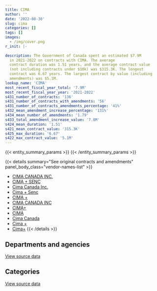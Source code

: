 ```yaml
---
title: CIMA
author: ''
date: '2022-08-30'
slug: cima
categories: []
tags: []
images:
  - /img/cover.png
r_init: |-
  
description: The Government of Canada spent an estimated $7.9M
  in 2021-2022 on contracts with CIMA. The average
  contract duration was 1.51 years, and the average contract value
  (not including contracts under $10k) was $315.3K. The longest
  contract was 6.67 years. The largest contract by value (including
  amendments) was $5.1M.
lookup_name: 'CIMA'
most_recent_fiscal_year_total: '7.9M'
most_recent_fiscal_year_year: '2021-2022'
s431_number_of_contracts: '136'
s431_number_of_contracts_with_amendments: '56'
s431_number_of_contracts_amendments_percentage: '41%'
s432_mean_amendment_increase_percentage: '131%'
s434_mean_number_of_amendments: '1.79'
s433_total_amendment_increase_value: '7.8M'
s424_mean_duration: '1.51'
s421_mean_contract_value: '315.3K'
s425_max_duration: '6.67'
s422_max_contract_value: '5.1M'
---
```


<script src="/rmarkdown-libs/htmlwidgets/htmlwidgets.js"></script>
<link href="/rmarkdown-libs/datatables-css/datatables-crosstalk.css" rel="stylesheet" />
<script src="/rmarkdown-libs/datatables-binding/datatables.js"></script>
<script src="/rmarkdown-libs/jquery/jquery-3.6.0.min.js"></script>
<link href="/rmarkdown-libs/dt-core-bootstrap/css/dataTables.bootstrap.min.css" rel="stylesheet" />
<link href="/rmarkdown-libs/dt-core-bootstrap/css/dataTables.bootstrap.extra.css" rel="stylesheet" />
<script src="/rmarkdown-libs/dt-core-bootstrap/js/jquery.dataTables.min.js"></script>
<script src="/rmarkdown-libs/dt-core-bootstrap/js/dataTables.bootstrap.min.js"></script>
<link href="/rmarkdown-libs/crosstalk/css/crosstalk.min.css" rel="stylesheet" />
<script src="/rmarkdown-libs/crosstalk/js/crosstalk.min.js"></script>
<script src="/rmarkdown-libs/htmlwidgets/htmlwidgets.js"></script>
<link href="/rmarkdown-libs/datatables-css/datatables-crosstalk.css" rel="stylesheet" />
<script src="/rmarkdown-libs/datatables-binding/datatables.js"></script>
<script src="/rmarkdown-libs/jquery/jquery-3.6.0.min.js"></script>
<link href="/rmarkdown-libs/dt-core-bootstrap/css/dataTables.bootstrap.min.css" rel="stylesheet" />
<link href="/rmarkdown-libs/dt-core-bootstrap/css/dataTables.bootstrap.extra.css" rel="stylesheet" />
<script src="/rmarkdown-libs/dt-core-bootstrap/js/jquery.dataTables.min.js"></script>
<script src="/rmarkdown-libs/dt-core-bootstrap/js/dataTables.bootstrap.min.js"></script>
<link href="/rmarkdown-libs/crosstalk/css/crosstalk.min.css" rel="stylesheet" />
<script src="/rmarkdown-libs/crosstalk/js/crosstalk.min.js"></script>

{{< entity_summary_params >}}
{{< /entity_summary_params >}}

{{< details summary="See original contracts and amendments" panel_body_class="vendor-names-list" >}}
- [CIMA CANADA INC.](https://search.open.canada.ca/en/ct/?sort=contract_value_f%20desc&page=1&search_text=%22CIMA%20CANADA%20INC.%22)
- [CIMA + SENC](https://search.open.canada.ca/en/ct/?sort=contract_value_f%20desc&page=1&search_text=%22CIMA%20%2b%20SENC%22)
- [Cima Canada Inc.](https://search.open.canada.ca/en/ct/?sort=contract_value_f%20desc&page=1&search_text=%22Cima%20Canada%20Inc.%22)
- [Cima + Senc](https://search.open.canada.ca/en/ct/?sort=contract_value_f%20desc&page=1&search_text=%22Cima%20%2b%20Senc%22)
- [CIMA +](https://search.open.canada.ca/en/ct/?sort=contract_value_f%20desc&page=1&search_text=%22CIMA%20%2b%22)
- [CIMA CANADA INC](https://search.open.canada.ca/en/ct/?sort=contract_value_f%20desc&page=1&search_text=%22CIMA%20CANADA%20INC%22)
- [CIMA+](https://search.open.canada.ca/en/ct/?sort=contract_value_f%20desc&page=1&search_text=%22CIMA%2b%22)
- [CIMA](https://search.open.canada.ca/en/ct/?sort=contract_value_f%20desc&page=1&search_text=%22CIMA%22)
- [Cima Canada](https://search.open.canada.ca/en/ct/?sort=contract_value_f%20desc&page=1&search_text=%22Cima%20Canada%22)
- [Cima +](https://search.open.canada.ca/en/ct/?sort=contract_value_f%20desc&page=1&search_text=%22Cima%20%2b%22)
- [Cima+](https://search.open.canada.ca/en/ct/?sort=contract_value_f%20desc&page=1&search_text=%22Cima%2b%22)
{{< /details >}}

## Departments and agencies

<div id="htmlwidget-1" style="width:100%;height:auto;" class="datatables html-widget"></div>
<script type="application/json" data-for="htmlwidget-1">{"x":{"style":"bootstrap","filter":"none","vertical":false,"data":[["<a href=\"/departments/aafc-aac/\">Agriculture and Agri-Food Canada<\/a>","<a href=\"/departments/csa-asc/\">Canadian Space Agency<\/a>","<a href=\"/departments/csc-scc/\">Correctional Service of Canada<\/a>","<a href=\"/departments/dfo-mpo/\">Fisheries and Oceans Canada<\/a>","<a href=\"/departments/ec/\">Environment and Climate Change Canada<\/a>","<a href=\"/departments/infc/\">Infrastructure Canada<\/a>","<a href=\"/departments/nrc-cnrc/\">National Research Council Canada<\/a>","<a href=\"/departments/pc/\">Parks Canada<\/a>","<a href=\"/departments/pwgsc-tpsgc/\">Public Services and Procurement Canada<\/a>","<a href=\"/departments/rcmp-grc/\">Royal Canadian Mounted Police<\/a>"],[null,null,13954.5,151004.12,15941.08,null,146768.9,563299.92,5790344.32,11336.54],[null,null,35642.25,null,22515.15,10316.86,36889.25,222213.48,6734585.5,20085.75],[11300,48581.38,null,null,null,58650.19,null,null,6229069.34,25617.03],[null,null,39896.33,null,38605.74,130861.74,0,null,7654795.74,50861.24]],"container":"<table class=\"table table-striped table-hover row-border order-column display\">\n  <thead>\n    <tr>\n      <th>Department<\/th>\n      <th>2018-2019<\/th>\n      <th>2019-2020<\/th>\n      <th>2020-2021<\/th>\n      <th>2021-2022<\/th>\n    <\/tr>\n  <\/thead>\n<\/table>","options":{"order":[[4,"desc"]],"pageLength":10,"autoWidth":true,"columnDefs":[{"targets":1,"render":"function(data, type, row, meta) {\n    return type !== 'display' ? data : DTWidget.formatCurrency(data, \"$\", 2, 3, \",\", \".\", true, null);\n  }"},{"targets":2,"render":"function(data, type, row, meta) {\n    return type !== 'display' ? data : DTWidget.formatCurrency(data, \"$\", 2, 3, \",\", \".\", true, null);\n  }"},{"targets":3,"render":"function(data, type, row, meta) {\n    return type !== 'display' ? data : DTWidget.formatCurrency(data, \"$\", 2, 3, \",\", \".\", true, null);\n  }"},{"targets":4,"render":"function(data, type, row, meta) {\n    return type !== 'display' ? data : DTWidget.formatCurrency(data, \"$\", 2, 3, \",\", \".\", true, null);\n  }"},{"width":"16%","targets":[1,2,3,4]},{"className":"dt-right","targets":[1,2,3,4]}],"orderClasses":false}},"evals":["options.columnDefs.0.render","options.columnDefs.1.render","options.columnDefs.2.render","options.columnDefs.3.render"],"jsHooks":[]}</script>
<p class="text-right">
<a href="https://github.com/GoC-Spending/contracts-data/tree/main/data/out/vendors/cima/summary_by_fiscal_year_by_department.csv" class="source-data-link btn btn-link">View source data</a>
</p>

## Categories

<div id="htmlwidget-2" style="width:100%;height:auto;" class="datatables html-widget"></div>
<script type="application/json" data-for="htmlwidget-2">{"x":{"style":"bootstrap","filter":"none","vertical":false,"data":[["<a href=\"/categories/facilities_and_construction/\">Facilities and construction<\/a>","<a href=\"/categories/professional_services/\">Professional services<\/a>","<a href=\"/categories/information_technology/\">Information technology<\/a>","<a href=\"/categories/transportation_and_logistics/\">Transportation and logistics<\/a>","<a href=\"/categories/industrial_products_and_services/\">Industrial products and services<\/a>","<a href=\"/categories/human_capital/\">Human capital<\/a>"],[4241784.04,2450865.32,null,null,null,null],[4793582.63,2173347.02,20085.75,95232.85,null,null],[4219440.86,1992131.11,null,156576.53,5069.45,null],[5109867.6,2532873.04,null,156576.53,77097.88,38605.74]],"container":"<table class=\"table table-striped table-hover row-border order-column display\">\n  <thead>\n    <tr>\n      <th>Category<\/th>\n      <th>2018-2019<\/th>\n      <th>2019-2020<\/th>\n      <th>2020-2021<\/th>\n      <th>2021-2022<\/th>\n    <\/tr>\n  <\/thead>\n<\/table>","options":{"order":[[4,"desc"]],"dom":"t","pageLength":30,"autoWidth":true,"columnDefs":[{"targets":1,"render":"function(data, type, row, meta) {\n    return type !== 'display' ? data : DTWidget.formatCurrency(data, \"$\", 2, 3, \",\", \".\", true, null);\n  }"},{"targets":2,"render":"function(data, type, row, meta) {\n    return type !== 'display' ? data : DTWidget.formatCurrency(data, \"$\", 2, 3, \",\", \".\", true, null);\n  }"},{"targets":3,"render":"function(data, type, row, meta) {\n    return type !== 'display' ? data : DTWidget.formatCurrency(data, \"$\", 2, 3, \",\", \".\", true, null);\n  }"},{"targets":4,"render":"function(data, type, row, meta) {\n    return type !== 'display' ? data : DTWidget.formatCurrency(data, \"$\", 2, 3, \",\", \".\", true, null);\n  }"},{"width":"16%","targets":[1,2,3,4]},{"className":"dt-right","targets":[1,2,3,4]}],"orderClasses":false,"lengthMenu":[10,25,30,50,100]}},"evals":["options.columnDefs.0.render","options.columnDefs.1.render","options.columnDefs.2.render","options.columnDefs.3.render"],"jsHooks":[]}</script>
<p class="text-right">
<a href="https://github.com/GoC-Spending/contracts-data/tree/main/data/out/vendors/cima/summary_by_fiscal_year_by_category.csv" class="source-data-link btn btn-link">View source data</a>
</p>
